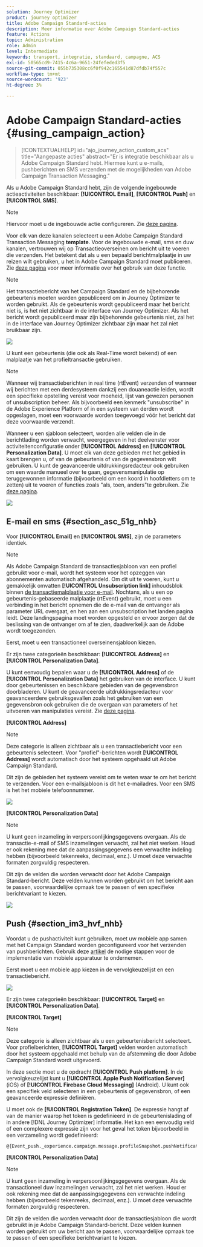 ```yaml
---
solution: Journey Optimizer
product: journey optimizer
title: Adobe Campaign Standard-acties
description: Meer informatie over Adobe Campaign Standard-acties
feature: Actions
topic: Administration
role: Admin
level: Intermediate
keywords: transport, integratie, standaard, campagne, ACS
exl-id: 50565cd9-7415-4c6a-9651-24fefeded3f5
source-git-commit: 055b735308cc6f0f942c165541d87dfdb74f557c
workflow-type: tm+mt
source-wordcount: '923'
ht-degree: 3%

---
```


# Adobe Campaign Standard-acties {#using_campaign_action}

>[!CONTEXTUALHELP]
>id="ajo_journey_action_custom_acs"
>title="Aangepaste acties"
>abstract="Er is integratie beschikbaar als u Adobe Campaign Standard hebt. Hiermee kunt u e-mails, pushberichten en SMS verzenden met de mogelijkheden van Adobe Campaign Transaction Messaging."

Als u Adobe Campaign Standard hebt, zijn de volgende ingebouwde actieactiviteiten beschikbaar: **[!UICONTROL Email]**, **[!UICONTROL Push]** en **[!UICONTROL SMS]**.

>[!NOTE]
>
>Hiervoor moet u de ingebouwde actie configureren. Zie [deze pagina](../action/acs-action.md).

Voor elk van deze kanalen selecteert u een Adobe Campaign Standard Transaction Messaging **template**. Voor de ingebouwde e-mail, sms en duw kanalen, vertrouwen wij op Transactieoverseinen om bericht uit te voeren die verzenden. Het betekent dat als u een bepaald berichtmalplaatje in uw reizen wilt gebruiken, u het in Adobe Campaign Standard moet publiceren. Zie [deze pagina](https://experienceleague.adobe.com/docs/campaign-standard/using/communication-channels/transactional-messaging/getting-started-with-transactional-msg.html?lang=nl) voor meer informatie over het gebruik van deze functie.

>[!NOTE]
>
>Het transactiebericht van het Campaign Standard en de bijbehorende gebeurtenis moeten worden gepubliceerd om in Journey Optimizer te worden gebruikt. Als de gebeurtenis wordt gepubliceerd maar het bericht niet is, is het niet zichtbaar in de interface van Journey Optimizer. Als het bericht wordt gepubliceerd maar zijn bijbehorende gebeurtenis niet, zal het in de interface van Journey Optimizer zichtbaar zijn maar het zal niet bruikbaar zijn.

![](assets/journey59.png)

U kunt een gebeurtenis (die ook als Real-Time wordt bekend) of een malplaatje van het profieltransactie gebruiken.

>[!NOTE]
>
>Wanneer wij transactieberichten in real time (rtEvent) verzenden of wanneer wij berichten met een derdesysteem dankzij een douaneactie leiden, wordt een specifieke opstelling vereist voor moeheid, lijst van gewezen personen of unsubscription beheer. Als bijvoorbeeld een kenmerk &quot;unsubscribe&quot; in de Adobe Experience Platform of in een systeem van derden wordt opgeslagen, moet een voorwaarde worden toegevoegd vóór het bericht dat deze voorwaarde verzendt.

Wanneer u een sjabloon selecteert, worden alle velden die in de berichtlading worden verwacht, weergegeven in het deelvenster voor activiteitenconfiguratie onder **[!UICONTROL Address]** en **[!UICONTROL Personalization Data]**. U moet elk van deze gebieden met het gebied in kaart brengen u, of van de gebeurtenis of van de gegevensbron wilt gebruiken. U kunt de geavanceerde uitdrukkingsredacteur ook gebruiken om een waarde manueel over te gaan, gegevensmanipulatie op teruggewonnen informatie (bijvoorbeeld om een koord in hoofdletters om te zetten) uit te voeren of functies zoals &quot;als, toen, anders&quot;te gebruiken. Zie [deze pagina](expression/expressionadvanced.md).

![](assets/journey60.png)

## E-mail en sms {#section_asc_51g_nhb}

Voor **[!UICONTROL Email]** en **[!UICONTROL SMS]**, zijn de parameters identiek.

>[!NOTE]
>
>Als Adobe Campaign Standard de transactiesjabloon van een profiel gebruikt voor e-mail, wordt het systeem voor het opzeggen van abonnementen automatisch afgehandeld. Om dit uit te voeren, kunt u gemakkelijk omvatten **[!UICONTROL Unsubscription link]** inhoudsblok binnen [de transactiemalplaatje voor e-mail](https://experienceleague.adobe.com/docs/campaign-standard/using/communication-channels/transactional-messaging/getting-started-with-transactional-msg.html?lang=nl). Nochtans, als u een op gebeurtenis-gebaseerde malplaatje (rtEvent) gebruikt, moet u een verbinding in het bericht opnemen die de e-mail van de ontvanger als parameter URL overgaat, en hen aan een unsubscription het landen pagina leidt. Deze landingspagina moet worden opgesteld en ervoor zorgen dat de beslissing van de ontvanger om af te zien, daadwerkelijk aan de Adobe wordt toegezonden.

Eerst, moet u een transactioneel overseinensjabloon kiezen.

Er zijn twee categorieën beschikbaar: **[!UICONTROL Address]** en **[!UICONTROL Personalization Data]**.

U kunt eenvoudig bepalen waar u de **[!UICONTROL Address]** of de **[!UICONTROL Personalization Data]** het gebruiken van de interface. U kunt door gebeurtenissen en beschikbare gebieden van de gegevensbron doorbladeren. U kunt de geavanceerde uitdrukkingsredacteur voor geavanceerdere gebruiksgevallen zoals het gebruiken van een gegevensbron ook gebruiken die de overgaan van parameters of het uitvoeren van manipulaties vereist. Zie [deze pagina](expression/expressionadvanced.md).

**[!UICONTROL Address]**

>[!NOTE]
>
>Deze categorie is alleen zichtbaar als u een transactiebericht voor een gebeurtenis selecteert. Voor &quot;profiel&quot;-berichten wordt **[!UICONTROL Address]** wordt automatisch door het systeem opgehaald uit Adobe Campaign Standard.

Dit zijn de gebieden het systeem vereist om te weten waar te om het bericht te verzenden. Voor een e-mailsjabloon is dit het e-mailadres. Voor een SMS is het het mobiele telefoonnummer.

![](assets/journey61.png)

**[!UICONTROL Personalization Data]**

>[!NOTE]
>
>U kunt geen inzameling in verpersoonlijkingsgegevens overgaan. Als de transactie-e-mail of SMS inzamelingen verwacht, zal het niet werken. Houd er ook rekening mee dat de aanpassingsgegevens een verwachte indeling hebben (bijvoorbeeld tekenreeks, decimaal, enz.). U moet deze verwachte formaten zorgvuldig respecteren.

Dit zijn de velden die worden verwacht door het Adobe Campaign Standard-bericht. Deze velden kunnen worden gebruikt om het bericht aan te passen, voorwaardelijke opmaak toe te passen of een specifieke berichtvariant te kiezen.

![](assets/journey62.png)

## Push {#section_im3_hvf_nhb}

Voordat u de pushactiviteit kunt gebruiken, moet uw mobiele app samen met het Campaign Standard worden geconfigureerd voor het verzenden van pushberichten. Gebruik deze [artikel](https://helpx.adobe.com/nl/campaign/kb/integrate-mobile-sdk.html) de nodige stappen voor de implementatie van mobiele apparatuur te ondernemen.

Eerst moet u een mobiele app kiezen in de vervolgkeuzelijst en een transactiebericht.

![](assets/journey62bis.png)

Er zijn twee categorieën beschikbaar: **[!UICONTROL Target]** en **[!UICONTROL Personalization Data]**.

**[!UICONTROL Target]**

>[!NOTE]
>
>Deze categorie is alleen zichtbaar als u een gebeurtenisbericht selecteert. Voor profielberichten, **[!UICONTROL Target]** velden worden automatisch door het systeem opgehaald met behulp van de afstemming die door Adobe Campaign Standard wordt uitgevoerd.

In deze sectie moet u de opdracht **[!UICONTROL Push platform]**. In de vervolgkeuzelijst kunt u **[!UICONTROL Apple Push Notification Server]** (iOS) of **[!UICONTROL Firebase Cloud Messaging]** (Android). U kunt ook een specifiek veld selecteren in een gebeurtenis of gegevensbron, of een geavanceerde expressie definiëren.

U moet ook de **[!UICONTROL Registration Token]**. De expressie hangt af van de manier waarop het token is gedefinieerd in de gebeurtenislading of in andere [!DNL Journey Optimizer] informatie. Het kan een eenvoudig veld of een complexere expressie zijn voor het geval het token bijvoorbeeld in een verzameling wordt gedefinieerd:

```
@{Event_push._experience.campaign.message.profileSnapshot.pushNotificationTokens.first().token}
```

**[!UICONTROL Personalization Data]**

>[!NOTE]
>
>U kunt geen inzameling in verpersoonlijkingsgegevens overgaan. Als de transactioneel duw inzamelingen verwacht, zal het niet werken. Houd er ook rekening mee dat de aanpassingsgegevens een verwachte indeling hebben (bijvoorbeeld tekenreeks, decimaal, enz.). U moet deze verwachte formaten zorgvuldig respecteren.

Dit zijn de velden die worden verwacht door de transactiesjabloon die wordt gebruikt in je Adobe Campaign Standard-bericht. Deze velden kunnen worden gebruikt om uw bericht aan te passen, voorwaardelijke opmaak toe te passen of een specifieke berichtvariant te kiezen.
